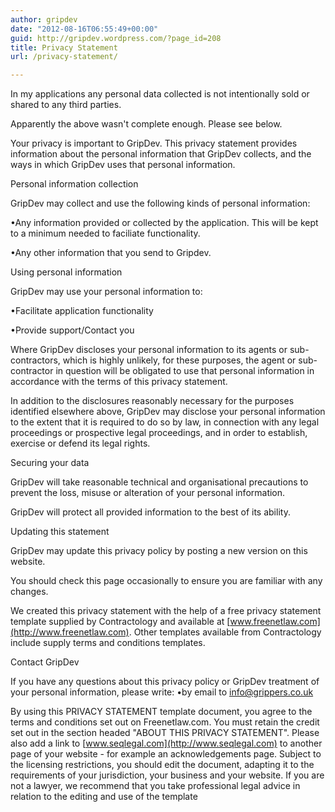 ```yaml
---
author: gripdev
date: "2012-08-16T06:55:49+00:00"
guid: http://gripdev.wordpress.com/?page_id=208
title: Privacy Statement
url: /privacy-statement/

---
```

In my applications any personal data collected is not intentionally sold or shared to any third parties.

Apparently the above wasn't complete enough. Please see below.

Your privacy is important to GripDev. This privacy statement provides information about the personal information that GripDev collects, and the ways in which GripDev uses that personal information.

Personal information collection

GripDev may collect and use the following kinds of personal information:

•Any information provided or collected by the application. This will be kept to a minimum needed to faciliate functionality.

•Any other information that you send to Gripdev.

Using personal information

GripDev may use your personal information to:

•Facilitate application functionality

•Provide support/Contact you

Where GripDev discloses your personal information to its agents or sub-contractors, which is highly unlikely, for these purposes, the agent or sub-contractor in question will be obligated to use that personal information in accordance with the terms of this privacy statement.

In addition to the disclosures reasonably necessary for the purposes identified elsewhere above, GripDev may disclose your personal information to the extent that it is required to do so by law, in connection with any legal proceedings or prospective legal proceedings, and in order to establish, exercise or defend its legal rights.

Securing your data

GripDev will take reasonable technical and organisational precautions to prevent the loss, misuse or alteration of your personal information.

GripDev will protect all provided information to the best of its ability.

Updating this statement

GripDev may update this privacy policy by posting a new version on this website.

You should check this page occasionally to ensure you are familiar with any changes.

We created this privacy statement with the help of a free privacy statement template supplied by Contractology and available at [www.freenetlaw.com](http://www.freenetlaw.com). Other templates available from Contractology include supply terms and conditions templates.

Contact GripDev

If you have any questions about this privacy policy or GripDev treatment of your personal information, please write: •by email to [info@grippers.co.uk](mailto:info@grippers.co.uk)

By using this PRIVACY STATEMENT template document, you agree to the terms and conditions set out on Freenetlaw.com. You must retain the credit set out in the section headed "ABOUT THIS PRIVACY STATEMENT". Please also add a link to [www.seqlegal.com](http://www.seqlegal.com) to another page of your website - for example an acknowledgements page. Subject to the licensing restrictions, you should edit the document, adapting it to the requirements of your jurisdiction, your business and your website. If you are not a lawyer, we recommend that you take professional legal advice in relation to the editing and use of the template
